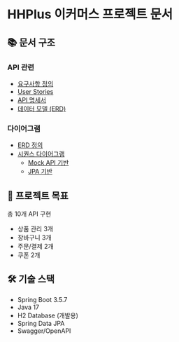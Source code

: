 # HHPlus 이커머스 프로젝트 문서

## 📚 문서 구조

### API 관련
- [요구사항 정의](./api/requirements.md)
- [User Stories](./api/user-stories.md)
- [API 명세서](./api/api-specification.md)
- [데이터 모델 (ERD)](./api/data-models.md)

### 다이어그램
- [ERD 정의](./erd-definition.md)
- [시퀀스 다이어그램](./diagrams/)
  - [Mock API 기반](./diagrams/mock-api/)
  - [JPA 기반](./diagrams/)

## 🎯 프로젝트 목표

총 10개 API 구현
- 상품 관리 3개
- 장바구니 3개
- 주문/결제 2개
- 쿠폰 2개

## 🛠 기술 스택

- Spring Boot 3.5.7
- Java 17
- H2 Database (개발용)
- Spring Data JPA
- Swagger/OpenAPI
